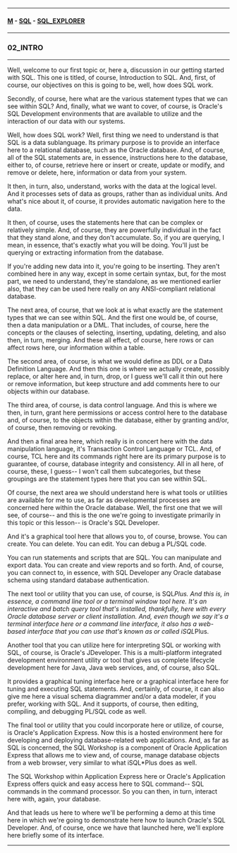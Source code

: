 
---

#### [M](https://github.com/ttltrk/TTT/blob/master/menu.md) - [SQL](https://github.com/ttltrk/TTT/blob/master/SQL/SQL.md) - [SQL_EXPLORER](https://github.com/ttltrk/TTT/blob/master/SQL/SQL_EXPLORER/SQL_EXPLORER.md)

---

### 02_INTRO

---

Well, welcome to our first topic or, here a, discussion in our getting started with SQL. This one is titled, of course, Introduction to SQL. And, first, of course, our objectives on this is going to be, well, how does SQL work.

Secondly, of course, here what are the various statement types that we can see within SQL? And, finally, what we want to cover, of course, is Oracle's SQL Development environments that are available to utilize and the interaction of our data with our systems.

Well, how does SQL work? Well, first thing we need to understand is that SQL is a data sublanguage. Its primary purpose is to provide an interface here to a relational database, such as the Oracle database. And, of course, all of the SQL statements are, in essence, instructions here to the database, either to, of course, retrieve here or insert or create, update or modify, and remove or delete, here, information or data from your system.

It then, in turn, also, understand, works with the data at the logical level. And it processes sets of data as groups, rather than as individual units. And what's nice about it, of course, it provides automatic navigation here to the data.

It then, of course, uses the statements here that can be complex or relatively simple. And, of course, they are powerfully individual in the fact that they stand alone, and they don't accumulate. So, if you are querying, I mean, in essence, that's exactly what you will be doing. You'll just be querying or extracting information from the database.

If you're adding new data into it, you're going to be inserting. They aren't combined here in any way, except in some certain syntax, but, for the most part, we need to understand, they're standalone, as we mentioned earlier also, that they can be used here really on any ANSI-compliant relational database.

The next area, of course, that we look at is what exactly are the statement types that we can see within SQL. And the first one would be, of course, then a data manipulation or a DML. That includes, of course, here the concepts or the clauses of selecting, inserting, updating, deleting, and also then, in turn, merging. And these all effect, of course, here rows or can affect rows here, our information within a table.

The second area, of course, is what we would define as DDL or a Data Definition Language. And then this one is where we actually create, possibly replace, or alter here and, in turn, drop, or I guess we'll call it thin out here or remove information, but keep structure and add comments here to our objects within our database.

The third area, of course, is data control language. And this is where we then, in turn, grant here permissions or access control here to the database and, of course, to the objects within the database, either by granting and/or, of course, then removing or revoking.

And then a final area here, which really is in concert here with the data manipulation language, it's Transaction Control Language or TCL. And, of course, TCL here and its commands right here are its primary purpose is to guarantee, of course, database integrity and consistency. All in all here, of course, these, I guess-- I won't call them subcategories, but these groupings are the statement types here that you can see within SQL.

Of course, the next area we should understand here is what tools or utilities are available for me to use, as far as developmental processes are concerned here within the Oracle database. Well, the first one that we will see, of course-- and this is the one we're going to investigate primarily in this topic or this lesson-- is Oracle's SQL Developer.

And it's a graphical tool here that allows you to, of course, browse. You can create. You can delete. You can edit. You can debug a PL/SQL code.

You can run statements and scripts that are SQL. You can manipulate and export data. You can create and view reports and so forth. And, of course, you can connect to, in essence, with SQL Developer any Oracle database schema using standard database authentication.

The next tool or utility that you can use, of course, is SQL*Plus. And this is, in essence, a command line tool or a terminal window tool here. It's an interactive and batch query tool that's installed, thankfully, here with every Oracle database server or client installation. And, even though we say it's a terminal interface here or a command line interface, it also has a web-based interface that you can use that's known as or called iSQL*Plus.

Another tool that you can utilize here for interpreting SQL or working with SQL, of course, is Oracle's JDeveloper. This is a multi-platform integrated development environment utility or tool that gives us complete lifecycle development here for Java, Java web services, and, of course, also SQL.

It provides a graphical tuning interface here or a graphical interface here for tuning and executing SQL statements. And, certainly, of course, it can also give me here a visual schema diagrammer and/or a data modeler, if you prefer, working with SQL. And it supports, of course, then editing, compiling, and debugging PL/SQL code as well.

The final tool or utility that you could incorporate here or utilize, of course, is Oracle's Application Express. Now this is a hosted environment here for developing and deploying database-related web applications. And, as far as SQL is concerned, the SQL Workshop is a component of Oracle Application Express that allows me to view and, of course, manage database objects from a web browser, very similar to what iSQL*Plus does as well.

The SQL Workshop within Application Express here or Oracle's Application Express offers quick and easy access here to SQL command-- SQL commands in the command processor. So you can then, in turn, interact here with, again, your database.

And that leads us here to where we'll be performing a demo at this time here in which we're going to demonstrate here how to launch Oracle's SQL Developer. And, of course, once we have that launched here, we'll explore here briefly some of its interface.

---
